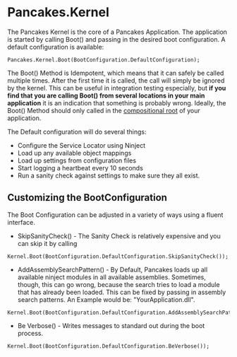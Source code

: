 # Pancakes.Kernel

The Pancakes Kernel is the core of a Pancakes Application.  The application is started by calling Boot() and passing in the desired boot configuration.  A default configuration is available:

    Pancakes.Kernel.Boot(BootConfiguration.DefaultConfiguration);

The Boot() Method is Idempotent, which means that it can safely be called multiple times.  After the first time it is called, the call will simply be ignored by the kernel.  This can be useful in integration testing especially,  but **if you find that you are calling Boot() from several locations in your main application** it is an indication that something is probably wrong.  Ideally, the Boot() Method should only called in the [compositional root](http://blog.ploeh.dk/2011/07/28/CompositionRoot/) of your application.

The Default configuration will do several things: 
* Configure the Service Locator using Ninject
* Load up any available object mappings
* Load up settings from configuration files
* Start logging a heartbeat every 10 seconds
* Run a sanity check against settings to make sure they all exist.

## Customizing the BootConfiguration

The Boot Configuration can be adjusted in a variety of ways using a fluent interface.

* SkipSanityCheck() - The Sanity Check is relatively expensive and you can skip it by calling
```
Kernel.Boot(BootConfiguration.DefaultConfiguration.SkipSanityCheck());
```

* AddAssemblySearchPattern() - By Default, Pancakes loads up all available ninject modules in all available assemblies.  Sometimes, though, this can go wrong, because the search tries to load a module that has already been loaded.  This can be fixed by passing in assembly search patterns.  An Example would be: "YourApplication.dll".
```
Kernel.Boot(BootConfiguration.DefaultConfiguration.AddAssemblySearchPattern("YourApplication.dll"));
```
* Be Verbose() - Writes messages to standard out during the boot process.
```
Kernel.Boot(BootConfiguration.DefaultConfiguration.BeVerbose());
```
